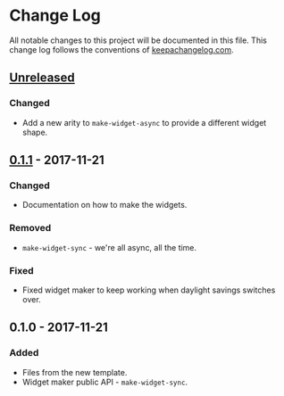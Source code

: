 # Change Log
All notable changes to this project will be documented in this file. This change log follows the conventions of [keepachangelog.com](http://keepachangelog.com/).

## [Unreleased]
### Changed
- Add a new arity to `make-widget-async` to provide a different widget shape.

## [0.1.1] - 2017-11-21
### Changed
- Documentation on how to make the widgets.

### Removed
- `make-widget-sync` - we're all async, all the time.

### Fixed
- Fixed widget maker to keep working when daylight savings switches over.

## 0.1.0 - 2017-11-21
### Added
- Files from the new template.
- Widget maker public API - `make-widget-sync`.

[Unreleased]: https://github.com/your-name/tibco-test/compare/0.1.1...HEAD
[0.1.1]: https://github.com/your-name/tibco-test/compare/0.1.0...0.1.1
